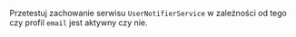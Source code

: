 Przetestuj zachowanie serwisu `UserNotifierService` w zależności od tego czy profil `email` jest aktywny czy nie.